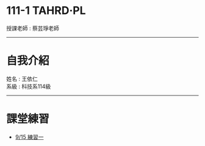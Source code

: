 # 111-1 TAHRD·PL
授課老師 : 蔡芸琤老師<br />
- - - 
# 自我介紹
姓名 : 王依仁<br />
系級 : 科技系114級 <br />
- - - 
# 課堂練習
- [9/15 練習一](http://localhost:8888/nbconvert/html/Desktop/python/Python01.ipynb?download=false)
